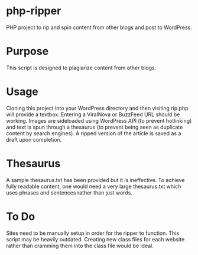# php-ripper
PHP project to rip and spin content from other blogs and post to WordPress.

# Purpose
This script is designed to plagiarize content from other blogs.

# Usage
Cloning this project into your WordPress directory and then visiting rip.php will provide a textbox.
Entering a ViralNova or BuzzFeed URL should be working.
Images are sideloaded using WordPress API (to prevent hotlinking) and text is spun through a thesaurus (to prevent being seen as duplicate content by search engines).
A ripped version of the article is saved as a draft upon completion.

# Thesaurus
A sample thesaurus.txt has been provided but it is ineffective.
To achieve fully readable content, one would need a very large thesaurus.txt which uses phrases and sentences rather than just words.

# To Do
Sites need to be manually setup in order for the ripper to function. This script may be heavily outdated.
Creating new class files for each website rather than cramming them into the class file would be ideal.
